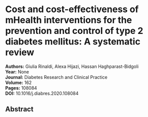 # Cost and cost-effectiveness of mHealth interventions for the prevention and control of type 2 diabetes mellitus: A systematic review

**Authors:** Giulia Rinaldi, Alexa Hijazi, Hassan Haghparast-Bidgoli  
**Year:** None  
**Journal:** Diabetes Research and Clinical Practice  
**Volume:** 162  
**Pages:** 108084  
**DOI:** 10.1016/j.diabres.2020.108084  

## Abstract


